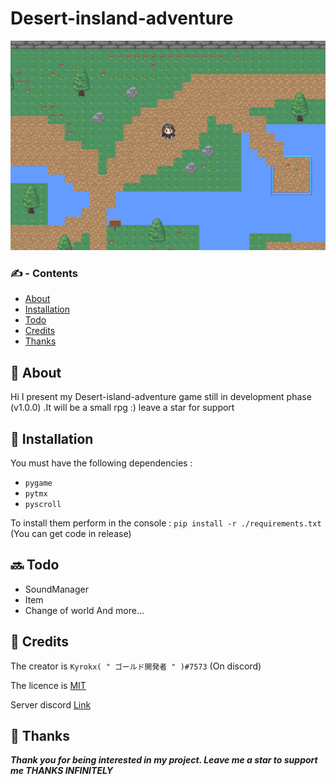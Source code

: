 # Desert-insland-adventure

![Alt](Assets/screen_demo.png)

### ✍️ - Contents
- [About](#about)
- [Installation](#installation)
- [Todo](#todo)
- [Credits](#credits)
- [Thanks](#thanks)

## 🥶 About <a name = "about"></a>
Hi I present my Desert-island-adventure game still in development phase (v1.0.0) .It will be a small rpg :) leave a star for support

## 🧰 Installation <a name = "#installation"></a>
You must have the following dependencies :
- `pygame`
- `pytmx`
- `pyscroll`

To install them perform in the console : `pip install -r ./requirements.txt` (You can get code in release)

## 🔜 Todo <a name = "#todo"></a>
- SoundManager
- Item
- Change of world
And more...
  
## 📌 Credits <a name = "#credits"></a>
The creator is `Kyrokx( " ゴールド開発者 " )#7573` (On discord)

The licence is [MIT](LICENCE)

Server discord [Link](https://discord.gg/qYbPgM4GgF)

## 💌 Thanks <a name = "#thanks"></a>

_**Thank you for being interested in my project. Leave me a star to support me THANKS INFINITELY**_